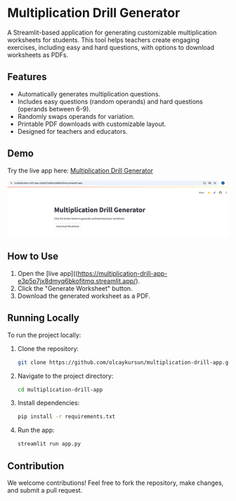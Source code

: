 # Multiplication Drill Generator

A Streamlit-based application for generating customizable multiplication worksheets for students. This tool helps teachers create engaging exercises, including easy and hard questions, with options to download worksheets as PDFs.

## Features
- Automatically generates multiplication questions.
- Includes easy questions (random operands) and hard questions (operands between 6-9).
- Randomly swaps operands for variation.
- Printable PDF downloads with customizable layout.
- Designed for teachers and educators.

## Demo
Try the live app here: [Multiplication Drill Generator](https://multiplication-drill-app-e3p5p7jx8dmyq6bkofitmq.streamlit.app/)

![App Screenshot](screenshot.png)

## How to Use
1. Open the [live app]((https://multiplication-drill-app-e3p5p7jx8dmyq6bkofitmq.streamlit.app/).
2. Click the "Generate Worksheet" button.
3. Download the generated worksheet as a PDF.

## Running Locally
To run the project locally:
1. Clone the repository:
   ```bash
   git clone https://github.com/olcaykursun/multiplication-drill-app.git
2. Navigate to the project directory:
   ```bash
   cd multiplication-drill-app
3. Install dependencies:
   ```bash
   pip install -r requirements.txt
4. Run the app:
   ```bash
   streamlit run app.py

## Contribution
We welcome contributions! Feel free to fork the repository, make changes, and submit a pull request.
